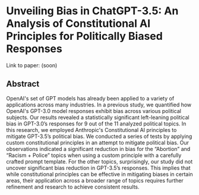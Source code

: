 # Unveiling Bias in ChatGPT-3.5: An Analysis of Constitutional AI Principles for Politically Biased Responses

Link to paper: (soon)

## Abstract
OpenAI's set of GPT models has already been applied to a variety of applications across many industries. In a previous study, we quantified how OpenAI's GPT-3.0 model responses exhibit bias across various political subjects. Our results revealed a statistically significant left-leaning political bias in GPT-3.0’s responses for 9 out of the 11 analyzed political topics. In this research, we employed Anthropic's Constitutional AI principles to mitigate GPT-3.5’s political bias. We conducted a series of tests by applying custom constitutional principles in an attempt to mitigate political bias. Our observations indicated a significant reduction in bias for the “Abortion” and “Racism + Police” topics when using a custom principle with a carefully crafted prompt template. For the other topics, surprisingly, our study did not uncover significant bias reduction in GPT-3.5’s responses. This implies that while constitutional principles can be effective in mitigating biases in certain areas, their application across a broader range of topics requires further refinement and research to achieve consistent results.
